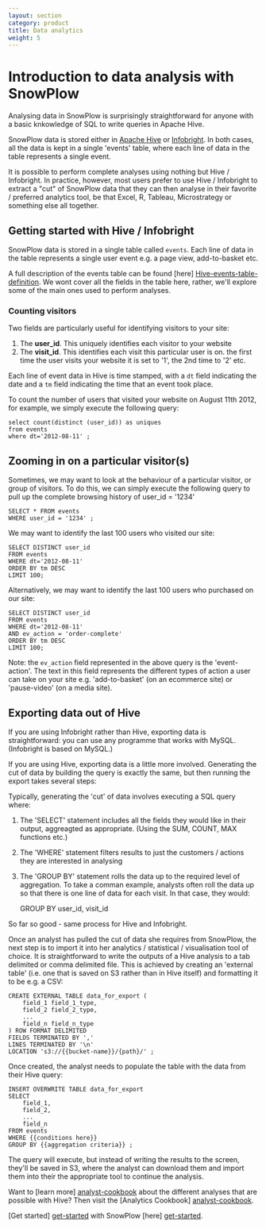 ```yaml
---
layout: section
category: product
title: Data analytics 
weight: 5
---
```


# Introduction to data analysis with SnowPlow

Analysing data in SnowPlow is surprisingly straightforward for anyone with a basic knkowledge of SQL to write queries in Apache Hive. 

SnowPlow data is stored either in [Apache Hive][hive] or [Infobright][infobright]. In both cases, all the data is kept in a single 'events' table, where each line of data in the table represents a single event.

It is possible to perform complete analyses using nothing but Hive / Infobright. In practice, however, most users prefer to use Hive / Infobright to extract a "cut" of SnowPlow data that they can then analyse in their favorite / preferred analytics tool, be that Excel, R, Tableau, Microstrategy or something else all together.

## Getting started with Hive / Infobright

SnowPlow data is stored in a single table called `events`. Each line of data in the table represents a single user event e.g. a page view, add-to-basket etc.

A full description of the events table can be found [here] [Hive-events-table-definition]. We wont cover all the fields in the table here, rather, we'll explore some of the main ones used to perform analyses.

### Counting visitors

Two fields are particularly useful for identifying visitors to your site:

1. The **user_id**. This uniquely identifies each visitor to your website
2. The **visit_id**. This identifies each visit this particular user is on. the first time the user visits your website it is set to '1', the 2nd time to '2' etc.

Each line of event data in Hive is time stamped, with a `dt` field indicating the date and a `tm` field indicating the time that an event took place.

To count the number of users that visited your website on August 11th 2012, for example, we simply execute the following query:

	select count(distinct (user_id)) as uniques
	from events
	where dt='2012-08-11' ;

## Zooming in on a particular visitor(s)

Sometimes, we may want to look at the behaviour of a particular visitor, or group of visitors. To do this, we can simply execute the following query to pull up the complete browsing history of user_id = '1234'

	SELECT * FROM events
	WHERE user_id = '1234' ;

We may want to identify the last 100 users who visited our site:

	SELECT DISTINCT user_id 
	FROM events
	WHERE dt='2012-08-11'
	ORDER BY tm DESC 
	LIMIT 100;

Alternatively, we may want to identify the last 100 users who purchased on our site:

	SELECT DISTINCT user_id
	FROM events
	WHERE dt='2012-08-11'
	AND ev_action = 'order-complete'
	ORDER BY tm DESC
	LIMIT 100;

Note: the `ev_action` field represented in the above query is the 'event-action'. The text in this field represents the different types of action a user can take on your site e.g. 'add-to-basket' (on an ecommerce site) or 'pause-video' (on a media site).

## Exporting data out of Hive

If you are using Infobright rather than Hive, exporting data is straightforward: you can use any programme that works with MySQL. (Infobright is based on MySQL.)

If you are using Hive, exporting data is a little more involved. Generating the cut of data by building the query is exactly the same, but then running the export takes several steps:

Typically, generating the 'cut' of data involves executing a SQL query where:

1. The 'SELECT' statement includes all the fields they would like in their output, aggreagted as appropriate. (Using the SUM, COUNT, MAX functions etc.)
2. The 'WHERE' statement filters results to just the customers / actions they are interested in analysing
3. The 'GROUP BY' statement rolls the data up to the required level of aggregation. To take a comman example, analysts often roll the data up so that there is one line of data for each visit. In that case, they would:

	GROUP BY user_id, visit_id 

So far so good - same process for Hive and Infobright.

Once an analyst has pulled the cut of data she requires from SnowPlow, the next step is to import it into her analytics / statistical / visualisation tool of choice. It is straightforward to write the outputs of a Hive analysis to a tab delimited or comma delimited file. This is achieved by creating an 'external table' (i.e. one that is saved on S3 rather than in Hive itself) and formatting it to be e.g. a CSV:

	CREATE EXTERNAL TABLE data_for_export (
		field_1 field_1_type, 
		field_2 field_2_type,
		...
		field_n field_n_type
	) ROW FORMAT DELIMITED
	FIELDS TERMINATED BY ','
	LINES TERMINATED BY '\n'
	LOCATION 's3://{{bucket-name}}/{path}/' ;

Once created, the analyst needs to populate the table with the data from their Hive query:

	INSERT OVERWRITE TABLE data_for_export
	SELECT
		field_1, 
		field_2,
		...
		field_n
	FROM events
	WHERE {{conditions here}}
	GROUP BY {{aggregation criteria}} ;

The query will execute, but instead of writing the results to the screen, they'll be saved in S3, where the analyst can download them and import them into their the appropriate tool to continue the analysis.

Want to [learn more] [analyst-cookbook] about the different analyses that are possible with Hive? Then visit the [Analytics Cookbook] [analyst-cookbook].

[Get started] [get-started] with SnowPlow [here] [get-started].

[Hive-events-table-definition]: /analytics/snowplow-table-structure.html
[analyst-cookbook]: /analytics/index.html
[get-started]: get-started.html
[hive]: http://hive.apache.org/
[infobright]: http://www.infobright.org/